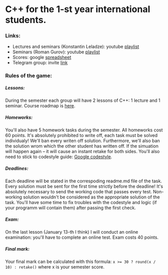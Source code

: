 # C++ for the 1-st year international students.

### Links:
+ Lectures and seminars (Konstantin Leladze): youtube [playlist](https://www.youtube.com/playlist?list=PL85_gNEP3vgQgZIk8zT4zkJ_MwSfeh9Ob)
+ Seminars (Roman Gurov): youtube [playlist](https://www.youtube.com/playlist?list=PLRuL5aY5r10iBejW78FDa_m4nRlIjOuz2)
+ Scores: google [spreadsheet](https://docs.google.com/spreadsheets/d/1dJR4KqBzcJCpX0HNaIqpYMcPi8nS6TIl47UnJnxBkkk/edit?usp=sharing)
+ Telegram group: invite [link](https://t.me/joinchat/F2NvpxpdsZj48J62Pl5yzw)

### Rules of the game:

##### Lessons:
During the semester each group will have 2 lessons of C++: 1 lecture and 1 seminar. Course roadmap is [here](https://github.com/Costello1329/cpp-interns-2020/blob/master/_info/roadmap.md).

##### Homeworks:
You'll also have 5 homework tasks during the semester. All homeworks cost 60 points. It's absolutely prohibited to write off, each task must be solved individualy! We'll ban every writen off solution. Furthermore, we'll also ban the solution wrom which the other student has written off. If the simuation will happen again – it will cause an instant retake for both sides. You'll also need to stick to codestyle guide: [Google codestyle](https://google.github.io/styleguide/cppguide.html).

##### Deadlines:
Each deadline will be stated in the correspoding readme.md file of the task. Every solution must be sent for the first time strictly before the deadline! It's absolutely necessary to send the working code that passes every test. Non-working solution wouldn't be considered as the appropriate solution of the task. You'll have some time to fix troubles with the codestyle and logic (if your programm will contain them) after passing the first check.

##### Exam:
On the last lesson (January 13-th I think) I will conduct an online examination: you'll have to complete an online test. Exam costs 40 points.

##### Final mark:
Your final mark can be calculated with this formula: `x >= 30 ? round(x / 10) : retake()` where x is your semester score. 
